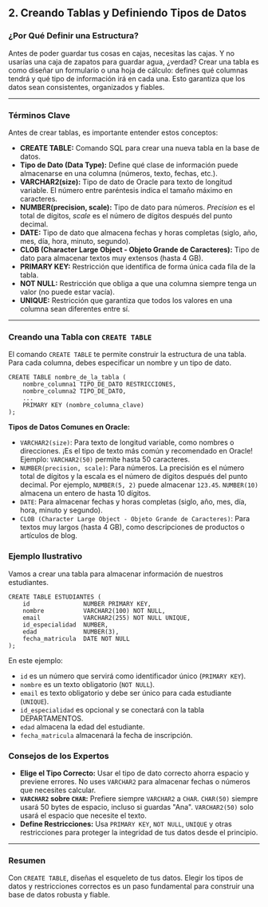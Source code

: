 ## 2. Creando Tablas y Definiendo Tipos de Datos

### ¿Por Qué Definir una Estructura?

Antes de poder guardar tus cosas en cajas, necesitas las cajas. Y no usarías una caja de zapatos para guardar agua, ¿verdad? Crear una tabla es como diseñar un formulario o una hoja de cálculo: defines qué columnas tendrá y qué tipo de información irá en cada una. Esto garantiza que los datos sean consistentes, organizados y fiables.

---

### Términos Clave

Antes de crear tablas, es importante entender estos conceptos:

- **CREATE TABLE:** Comando SQL para crear una nueva tabla en la base de datos.
- **Tipo de Dato (Data Type):** Define qué clase de información puede almacenarse en una columna (números, texto, fechas, etc.).
- **VARCHAR2(size):** Tipo de dato de Oracle para texto de longitud variable. El número entre paréntesis indica el tamaño máximo en caracteres.
- **NUMBER(precision, scale):** Tipo de dato para números. *Precision* es el total de dígitos, *scale* es el número de dígitos después del punto decimal.
- **DATE:** Tipo de dato que almacena fechas y horas completas (siglo, año, mes, día, hora, minuto, segundo).
- **CLOB (Character Large Object - Objeto Grande de Caracteres):** Tipo de dato para almacenar textos muy extensos (hasta 4 GB).
- **PRIMARY KEY:** Restricción que identifica de forma única cada fila de la tabla.
- **NOT NULL:** Restricción que obliga a que una columna siempre tenga un valor (no puede estar vacía).
- **UNIQUE:** Restricción que garantiza que todos los valores en una columna sean diferentes entre sí.

---

### Creando una Tabla con `CREATE TABLE`

El comando `CREATE TABLE` te permite construir la estructura de una tabla. Para cada columna, debes especificar un nombre y un tipo de dato.
```oracle
CREATE TABLE nombre_de_la_tabla (
    nombre_columna1 TIPO_DE_DATO RESTRICCIONES,
    nombre_columna2 TIPO_DE_DATO,
    ...
    PRIMARY KEY (nombre_columna_clave)
);
```

**Tipos de Datos Comunes en Oracle:**
- `VARCHAR2(size)`: Para texto de longitud variable, como nombres o direcciones. ¡Es el tipo de texto más común y recomendado en Oracle! Ejemplo: `VARCHAR2(50)` permite hasta 50 caracteres.
- `NUMBER(precision, scale)`: Para números. La precisión es el número total de dígitos y la escala es el número de dígitos después del punto decimal. Por ejemplo, `NUMBER(5, 2)` puede almacenar `123.45`. `NUMBER(10)` almacena un entero de hasta 10 dígitos.
- `DATE`: Para almacenar fechas y horas completas (siglo, año, mes, día, hora, minuto y segundo).
- `CLOB (Character Large Object - Objeto Grande de Caracteres)`: Para textos muy largos (hasta 4 GB), como descripciones de productos o artículos de blog.

### Ejemplo Ilustrativo

Vamos a crear una tabla para almacenar información de nuestros estudiantes.

```oracle
CREATE TABLE ESTUDIANTES (
    id               NUMBER PRIMARY KEY,
    nombre           VARCHAR2(100) NOT NULL,
    email            VARCHAR2(255) NOT NULL UNIQUE,
    id_especialidad  NUMBER,
    edad             NUMBER(3),
    fecha_matricula  DATE NOT NULL
);
```

En este ejemplo:
- `id` es un número que servirá como identificador único (`PRIMARY KEY`).
- `nombre` es un texto obligatorio (`NOT NULL`).
- `email` es texto obligatorio y debe ser único para cada estudiante (`UNIQUE`).
- `id_especialidad` es opcional y se conectará con la tabla DEPARTAMENTOS.
- `edad` almacena la edad del estudiante.
- `fecha_matricula` almacenará la fecha de inscripción.

### Consejos de los Expertos

- **Elige el Tipo Correcto:** Usar el tipo de dato correcto ahorra espacio y previene errores. No uses `VARCHAR2` para almacenar fechas o números que necesites calcular.
- **`VARCHAR2` sobre `CHAR`:** Prefiere siempre `VARCHAR2` a `CHAR`. `CHAR(50)` siempre usará 50 bytes de espacio, incluso si guardas "Ana". `VARCHAR2(50)` solo usará el espacio que necesite el texto.
- **Define Restricciones:** Usa `PRIMARY KEY`, `NOT NULL`, `UNIQUE` y otras restricciones para proteger la integridad de tus datos desde el principio.

---

### Resumen

Con `CREATE TABLE`, diseñas el esqueleto de tus datos. Elegir los tipos de datos y restricciones correctos es un paso fundamental para construir una base de datos robusta y fiable.
